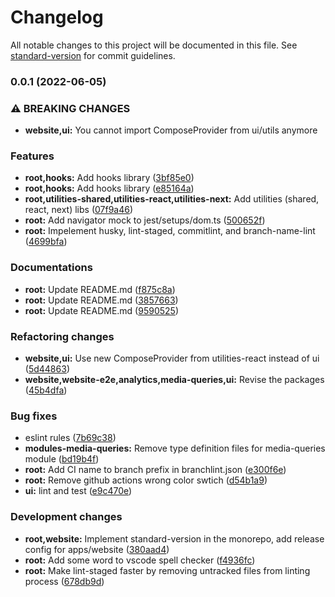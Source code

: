 # Changelog

All notable changes to this project will be documented in this file. See [standard-version](https://github.com/conventional-changelog/standard-version) for commit guidelines.

### 0.0.1 (2022-06-05)


### ⚠ BREAKING CHANGES

* **website,ui:** You cannot import ComposeProvider from ui/utils anymore

### Features

* **root,hooks:** Add hooks library ([3bf85e0](https://github.com/movahedan/nx-starter/commit/3bf85e0b9302eba4d5e11540fb190df5fc40243c))
* **root,hooks:** Add hooks library ([e85164a](https://github.com/movahedan/nx-starter/commit/e85164a7125cc91a04853d4fa283f2465cc5cfbc))
* **root,utilities-shared,utilities-react,utilities-next:** Add utilities (shared, react, next) libs ([07f9a46](https://github.com/movahedan/nx-starter/commit/07f9a466b1c541d50eedbc597c1516a2e014b1ec))
* **root:** Add navigator mock to jest/setups/dom.ts ([500652f](https://github.com/movahedan/nx-starter/commit/500652f9d9916ab3d1b4a6118d9b05f152e800e9))
* **root:** Impelement husky, lint-staged, commitlint, and branch-name-lint ([4699bfa](https://github.com/movahedan/nx-starter/commit/4699bfa4eae058157b39bb2a872b76034095472e))


### Documentations

* **root:** Update README.md ([f875c8a](https://github.com/movahedan/nx-starter/commit/f875c8a83dbd5ff1bfedc286b359e669165ccac3))
* **root:** Update README.md ([3857663](https://github.com/movahedan/nx-starter/commit/3857663bef45c00d6caa6fb754de12e2eb8efa12))
* **root:** Update README.md ([9590525](https://github.com/movahedan/nx-starter/commit/9590525430e023fd416e5d6c96f52f6b5642375d))


### Refactoring changes

* **website,ui:** Use new ComposeProvider from utilities-react instead of ui ([5d44863](https://github.com/movahedan/nx-starter/commit/5d4486386937d51039561cd744eb1b7575cb7d5f))
* **website,website-e2e,analytics,media-queries,ui:** Revise the packages ([45b4dfa](https://github.com/movahedan/nx-starter/commit/45b4dfa4d678ea5dc80146b8d613105129aaebb0))


### Bug fixes

* eslint rules ([7b69c38](https://github.com/movahedan/nx-starter/commit/7b69c384c0e0c4be8931907cce1a8a29cacaf215))
* **modules-media-queries:** Remove type definition files for media-queries module ([bd19b4f](https://github.com/movahedan/nx-starter/commit/bd19b4f7e9c0e77bdf26856f11d24f19621bd71a))
* **root:** Add CI name to branch prefix in branchlint.json ([e300f6e](https://github.com/movahedan/nx-starter/commit/e300f6e5583f1bc89bcaa0aeb377b3451fb6bf2d))
* **root:** Remove github actions wrong color swtich ([d54b1a9](https://github.com/movahedan/nx-starter/commit/d54b1a9c5d31e14652832d3d964d1e84af4d1b11))
* **ui:** lint and test ([e9c470e](https://github.com/movahedan/nx-starter/commit/e9c470e31e01820b628619023c0c89dfd3c4a517))


### Development changes

* **root,website:** Implement standard-version in the monorepo, add release config for apps/website ([380aad4](https://github.com/movahedan/nx-starter/commit/380aad48926c1970e2d3b1dd7cdcc340775ecac7))
* **root:** Add some word to vscode spell checker ([f4936fc](https://github.com/movahedan/nx-starter/commit/f4936fcb6c13c06aeaa7b69b2f3ba30ff322b1f8))
* **root:** Make lint-staged faster by removing untracked files from linting process ([678db9d](https://github.com/movahedan/nx-starter/commit/678db9dc1ec9b383ca2a5caa5ab47af905db61aa))
